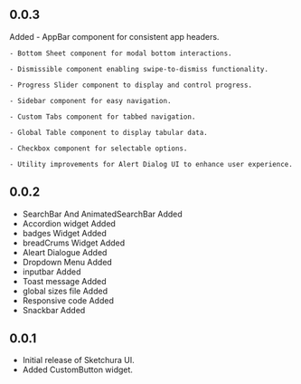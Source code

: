 ## 0.0.3
Added
    - AppBar component for consistent app headers.

    - Bottom Sheet component for modal bottom interactions.

    - Dismissible component enabling swipe-to-dismiss functionality.

    - Progress Slider component to display and control progress.

    - Sidebar component for easy navigation.

    - Custom Tabs component for tabbed navigation.

    - Global Table component to display tabular data.

    - Checkbox component for selectable options.

    - Utility improvements for Alert Dialog UI to enhance user experience.
 
 





## 0.0.2
 - SearchBar And AnimatedSearchBar Added
 - Accordion widget Added
 - badges Widget Added
 - breadCrums Widget Added
 - Aleart Dialogue Added
 - Dropdown Menu Added
 - inputbar Added
 - Toast message Added
 - global sizes file Added
 - Responsive code Added
 - Snackbar Added

 ## 0.0.1

- Initial release of Sketchura UI.
- Added CustomButton widget.